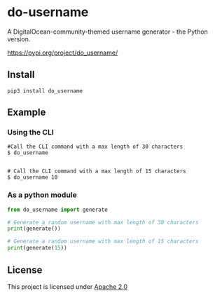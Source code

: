 # do-username

A DigitalOcean-community-themed username generator - the Python version.

https://pypi.org/project/do_username/

## Install

`pip3 install do_username`

## Example

### Using the CLI

```
#Call the CLI command with a max length of 30 characters
$ do_username


# Call the CLI command with a max length of 15 characters
$ do_username 10
```

### As a python module

```python
from do_username import generate

# Generate a random username with max length of 30 characters
print(generate())

# Generate a random username with max length of 15 characters
print(generate(15))
```

## License

This project is licensed under [Apache 2.0](LICENSE)
